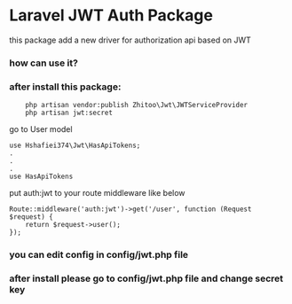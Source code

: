 # Laravel JWT Auth Package
this package add a new driver for authorization api based on JWT 
### how can use it?
### after install this package:
``` 
    php artisan vendor:publish Zhitoo\Jwt\JWTServiceProvider
    php artisan jwt:secret
 ```
go to User model
```
use Hshafiei374\Jwt\HasApiTokens;
.
.
.
use HasApiTokens
```

put auth:jwt to your route middleware like below
```
Route::middleware('auth:jwt')->get('/user', function (Request $request) {
    return $request->user();
});
```
### you can edit config in config/jwt.php file
### after install please go to config/jwt.php file and change secret key
